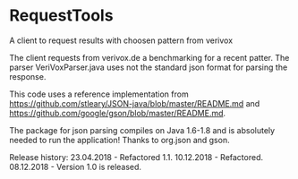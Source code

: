 # RequestTools

A client to request results with choosen pattern from verivox

The client requests from verivox.de a benchmarking for a recent patter. The parser VeriVoxParser.java uses not the standard json format for parsing the response.

This code uses a reference implementation from https://github.com/stleary/JSON-java/blob/master/README.md and https://github.com/google/gson/blob/master/README.md. 

The package for json parsing compiles on Java 1.6-1.8 and is absolutely needed to run the application! Thanks to org.json and gson.


Release history:
23.04.2018 - Refactored 1.1. 
10.12.2018 - Refactored.
08.12.2018 - Version 1.0 is released.
